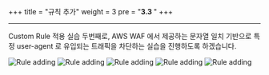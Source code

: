 +++
title = "규칙 추가"
weight = 3
pre = "<b>3.3 </b>"
+++

* * *
 Custom Rule 적용 실습 두번째로, AWS WAF 에서 제공하는 문자열 일치 기반으로 특정 user-agent 로 유입되는 트래픽을 차단하는 실습을 진행하도록 하겠습니다. 
 

 ![Rule adding](/images/ruleadding1.png)
 ![Rule adding](/images/ruleadding2.png)
 ![Rule adding](/images/ruleadding3.png)
 ![Rule adding](/images/ruleadding4.png)
 ![Rule adding](/images/ruleadding5.png)

